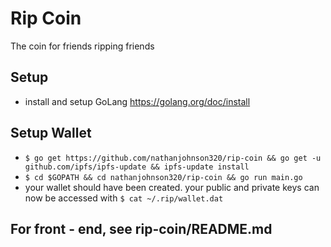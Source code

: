 # Rip Coin
The coin for friends ripping friends

## Setup
* install and setup GoLang https://golang.org/doc/install

## Setup Wallet
* `$ go get https://github.com/nathanjohnson320/rip-coin && go get -u github.com/ipfs/ipfs-update && ipfs-update install`
* `$ cd $GOPATH && cd nathanjohnson320/rip-coin && go run main.go`
* your wallet should have been created. your public and private keys can now be accessed with `$ cat ~/.rip/wallet.dat`

## For front - end, see rip-coin/README.md
